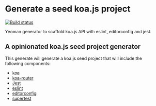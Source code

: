 # Generate a seed koa.js project

[![Build status](https://api.travis-ci.org/limbuster/generator-koajs.svg?branch=master)](https://travis-ci.org/limbuster/generator-koajs)

Yeoman generator to scaffold koa.js API with eslint, editorconfig and jest.

## A opinionated koa.js seed project generator
This generate will generate a koa.js seed project that will include the following components:
- [koa](https://koajs.com/)
- [koa-router](https://github.com/alexmingoia/koa-router)
- [Jest](https://jestjs.io/)
- [eslint](https://eslint.org/)
- [editorconfig](https://editorconfig.org/)
- [supertest](https://github.com/visionmedia/supertest)

